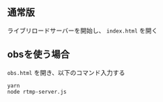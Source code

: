 ## 通常版
ライブリロードサーバーを開始し、 `index.html` を開く

## obsを使う場合

`obs.html` を開き、以下のコマンド入力する

```shell
yarn
node rtmp-server.js
```
